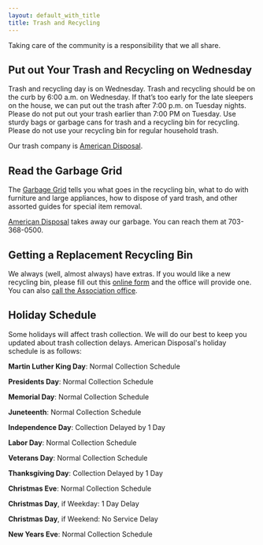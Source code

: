 ```yaml
---
layout: default_with_title
title: Trash and Recycling
---
```


Taking care of the community is a responsibility that we all share.

## Put out Your Trash and Recycling on Wednesday

Trash and recycling day is on Wednesday. Trash and recycling should be on the curb by 6:00 a.m. on Wednesday. If that’s too early for the late sleepers on the house, we can put out the trash after 7:00 p.m. on Tuesday nights. Please do not put out your trash earlier than 7:00 PM on Tuesday. Use sturdy bags or garbage cans for trash and a recycling bin for recycling. Please do not use your recycling bin for regular household trash.

Our trash company is [American Disposal](https://www.americandisposal.com/).

## Read the Garbage Grid

The [Garbage Grid](https://onedrive.live.com/embed?cid=529E6218CA92DA58&resid=529E6218CA92DA58%2122896&authkey=AMh_096ZNgqpNuc&em=2) tells you what goes in the recycling bin, what to do with furniture and large appliances, how to dispose of yard trash, and other assorted guides for special item removal.

[American Disposal](https://www.americandisposal.com/) takes away our garbage. You can reach them at 703-368-0500.

## Getting a Replacement Recycling Bin

We always (well, almost always) have extras. If you would like a new recycling bin, please fill out this [online form](https://goo.gl/forms/hC3P9fvLzdyUwbZz1) and the office will provide one. You can also [call the Association office](contactus.html). 

## Holiday Schedule

Some holidays will affect trash collection. We will do our best to keep you updated about trash collection delays. American Disposal's holiday schedule is as follows:

**Martin Luther King Day**: Normal Collection Schedule
      
**Presidents Day**: Normal Collection Schedule
      
**Memorial Day**: Normal Collection Schedule
      
**Juneteenth**: Normal Collection Schedule
      
**Independence Day**: Collection Delayed by 1 Day
      
**Labor Day**: Normal Collection Schedule
      
**Veterans Day**: Normal Collection Schedule
      
**Thanksgiving Day**: Collection Delayed by 1 Day
      
**Christmas Eve**: Normal Collection Schedule
      
**Christmas Day**, if Weekday: 1 Day Delay

**Christmas Day**, if Weekend: No Service Delay
                                  
**New Years Eve**: Normal Collection Schedule
